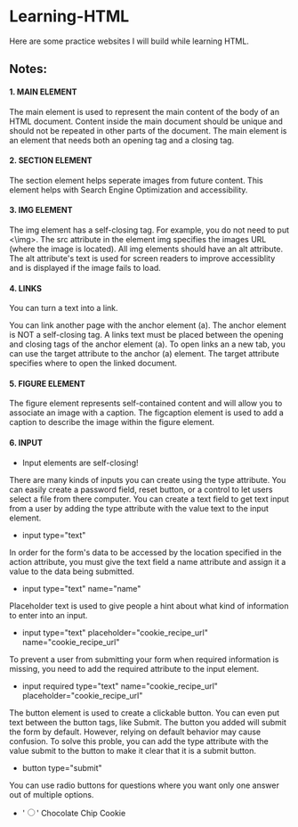# Learning-HTML
Here are some practice websites I will build while learning HTML.

## Notes: 

#### 1. MAIN ELEMENT
The main element is used to represent the main content of the body of an HTML document. Content inside the main document should be unique and should not be repeated in other parts of the document.
The main element is an element that needs both an opening tag and a closing tag.

#### 2. SECTION ELEMENT
The section element helps seperate images from future content. This element helps with Search Engine Optimization and accessibility. 

#### 3. IMG ELEMENT
The img element has a self-closing tag. For example, you do not need to put <\img>.
The src attribute in the element img specifies the images URL (where the image is located). 
All img elements should have an alt attribute. The alt attribute's text is used for screen readers to improve accessiblity and is displayed if the image fails to load.

#### 4. LINKS
You can turn a text into a link.

You can link another page with the anchor element (a). The anchor element is NOT a self-closing tag.
A links text must be placed between the opening and closing tags of the anchor element (a).
To open links an a new tab, you can use the target attribute to the anchor (a) element. The target attribute specifies where to open the linked document. 

#### 5. FIGURE ELEMENT
The figure element represents self-contained content and will allow you to associate an image with a caption.
The figcaption element is used to add a caption to describe the image within the figure element.

#### 6. INPUT  
- Input elements are self-closing!

There are many kinds of inputs you can create using the type attribute. 
You can easily create a password field, reset button, or a control to let users select a file from there computer.
You can create a text field to get text input from a user by adding the type attribute with the value text to the input element.
- input type="text"

In order for the form's data to be accessed by the location specified in the action attribute, you must give the text field a name attribute and assign it a value to the data being submitted.
- input type="text" name="name"

Placeholder text is used to give people a hint about what kind of information to enter into an input. 
- input type="text" placeholder="cookie_recipe_url" name="cookie_recipe_url"

To prevent a user from submitting your form when required information is missing, you need to add the required attribute to the input element.
- input required type="text" name="cookie_recipe_url" placeholder="cookie_recipe_url"

The button element is used to create a clickable button. You can even put text between the button tags, like Submit.
The button you added will submit the form by default. However, relying on default behavior may cause confusion. 
To solve this proble, you can add the type attribute with the value submit to the button to make it clear that it is a submit button.
- button type="submit"

You can use radio buttons for questions where you want only one answer out of multiple options. 
- '<input type="radio">' Chocolate Chip Cookie
